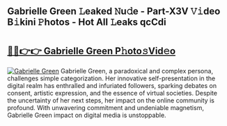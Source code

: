 ## Gabrielle Green 𝙻eaked 𝙽u𝚍e - Part-X3V 𝚅𝚒deo B𝚒kini 𝙿hotos - Hot All 𝙻eaks qcCdi

# <h2><a href="http://ld0puz.urlbe.top/?page=Gabrielle+Green">🔗🔗👉👉 Gabrielle Green P𝚑oto𝚜Vid𝚎o</a></h2>

[![Gabrielle Green](https://i.imgur.com/eBuTRDB.gif)](http://ld0puz.urlbe.top/?page=Gabrielle+Green)
Gabrielle Green, a paradoxical and complex persona, challenges simple categorization. Her innovative self-presentation in the digital realm has enthralled and infuriated followers, sparking debates on consent, artistic expression, and the essence of virtual societies. Despite the uncertainty of her next steps, her impact on the online community is profound. With unwavering commitment and undeniable magnetism, Gabrielle Green impact on digital media is unstoppable.
